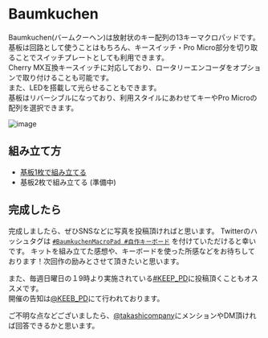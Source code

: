 # Baumkuchen

Baumkuchen(バームクーヘン)は放射状のキー配列の13キーマクロパッドです。  
基板は回路として使うことはもちろん、キースイッチ・Pro Micro部分を切り取ることでスイッチプレートとしても利用できます。  
Cherry MX互換キースイッチに対応しており、ロータリーエンコーダをオプションで取り付けることも可能です。  
また、LEDを搭載して光らせることもできます。  
基板はリバーシブルになっており、利用スタイルにあわせてキーやPro Microの配列を選択できます。  

![image](https://user-images.githubusercontent.com/4215759/236590947-5e2b200c-d6b9-4246-83f6-99cc7e84508d.png)

## 組み立て方

- [基板1枚で組み立てる](https://github.com/takashicompany/baumkuchen/blob/master/build-single.md)
- 基板2枚で組み立てる (準備中)

## 完成したら

完成しましたら、ぜひSNSなどに写真を投稿頂ければと思います。
Twitterのハッシュタグは [`#BaumkuchenMacroPad #自作キーボード`](https://twitter.com/search?q=%23%E8%87%AA%E4%BD%9C%E3%82%AD%E3%83%BC%E3%83%9C%E3%83%BC%E3%83%89%20%23BaumkuchenMacroPad&src=typed_query) を付けていただけると幸いです。
キットを組み立てた感想や、キーボードを使った所感などをお待ちしております！次回作の励みとさせて頂きたいと思います。

また、毎週日曜日の１9時より実施されている[#KEEP_PD](https://twitter.com/hashtag/KEEB_PD?f=live)に投稿頂くこともオススメです。  
開催の告知は[@KEEB_PD](https://twitter.com/KEEB_PD)にて行われております。

ご不明な点などございましたら、[@takashicompany](https://twitter.com/takashicompany)にメンションやDM頂ければ回答できるかと思います。
